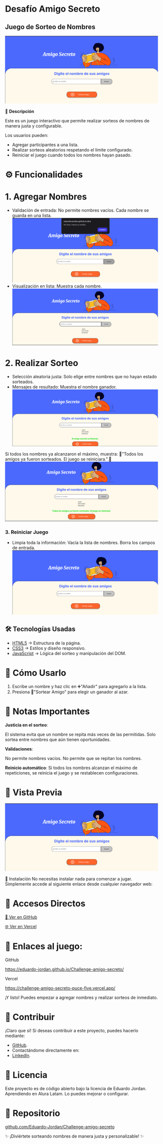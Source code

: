 # Desafío Amigo Secreto

## Juego de Sorteo de Nombres

![Inicio del juego](https://raw.githubusercontent.com/Eduardo-Jordan/Challenge-amigo-secreto/main/assest-readme/readmepng-1.png)


🎯 **Descripción**

Este es un juego interactivo que permite realizar sorteos de nombres de manera justa y configurable.

Los usuarios pueden:

- Agregar participantes a una lista.
- Realizar sorteos aleatorios respetando el límite configurado.
- Reiniciar el juego cuando todos los nombres hayan pasado.


# ⚙️ Funcionalidades

# 1. Agregar Nombres

- Validación de entrada:
 No permite nombres vacíos.
 Cada nombre se guarda en una lista.
![No permite nombres vacíos](https://raw.githubusercontent.com/Eduardo-Jordan/Challenge-amigo-secreto/main/assest-readme/readmepng-2.png)
- Visualización en lista: Muestra cada nombre.
![Muestra cada nombre](https://raw.githubusercontent.com/Eduardo-Jordan/Challenge-amigo-secreto/main/assest-readme/readmepng-3.png)


# 2. Realizar Sorteo

- Selección aleatoria justa:
 Solo elige entre nombres que no hayan estado sorteados.
- Mensajes de resultado: 
 Muestra el nombre ganador.
![Muestra el nombre ganador](https://raw.githubusercontent.com/Eduardo-Jordan/Challenge-amigo-secreto/main/assest-readme/readmepng-4.png)

 Si todos los nombres ya alcanzaron el máximo, muestra:
 🎉"Todos los amigos ya fueron sorteados. El juego se reiniciara.".🎉
 ![Todos los amigos ya fueron sorteados. El juego se reiniciara.](https://raw.githubusercontent.com/Eduardo-Jordan/Challenge-amigo-secreto/main/assest-readme/readmepng-5.png)

### 3. Reiniciar Juego
- Limpia toda la información:
  Vacía la lista de nombres.
  Borra los campos de entrada.
![ Limpia toda la información](https://raw.githubusercontent.com/Eduardo-Jordan/Challenge-amigo-secreto/main/assest-readme/readmepng-1.png)

## 🛠️ Tecnologías Usadas
- [HTML5](https://github.com/Eduardo-Jordan/Challenge-amigo-secreto/blob/main/index.html) → Estructura de la página.
- [CSS3](https://github.com/Eduardo-Jordan/Challenge-amigo-secreto/blob/main/style.css) → Estilos y diseño responsivo.
- [JavaScript](https://github.com/Eduardo-Jordan/Challenge-amigo-secreto/blob/main/app.js) → Lógica del sorteo y manipulación del DOM.

# 🚀 Cómo Usarlo

1. Escribe un nombre y haz clic en ➕"Añadir" para agregarlo a la lista.
2. Presiona 🎲"Sortear Amigo" para elegir un ganador al azar.

# 📌 Notas Importantes
**Justicia en el sorteo**:

 El sistema evita que un nombre se repita más veces de las permitidas. 
 Solo sortea entre nombres que aún tienen oportunidades.

 **Validaciones**:
 
 No permite nombres vacíos.
 No permite que se repitan los nombres.
 
 **Reinicio automático**: 
 Si todos los nombres alcanzan el máximo de repeticiones, se reinicia el juego y se restablecen configuraciones.

# 🎨 Vista Previa

![Vista previa del sorteo](https://raw.githubusercontent.com/Eduardo-Jordan/Challenge-amigo-secreto/main/assest-readme/readmepng-1.png)

🧩 Instalación
No necesitas instalar nada para comenzar a jugar. 
Simplemente accede al siguiente enlace desde cualquier navegador web:

# 🔗 Accesos Directos

[🚀 Ver en GitHub](https://eduardo-jordan.github.io/Challenge-amigo-secreto/)  

[🌐 Ver en Vercel](https://challenge-amigo-secreto-puce-five.vercel.app/)

# 🔗 Enlaces al juego: 
GitHub

https://eduardo-jordan.github.io/Challenge-amigo-secreto/

Vercel

https://challenge-amigo-secreto-puce-five.vercel.app/

¡Y listo! Puedes empezar a agregar nombres y realizar sorteos de inmediato.

# 🤝 Contribuir
¡Claro que sí! Si deseas contribuir a este proyecto, puedes hacerlo mediante:

- [GitHub](https://github.com/Eduardo-Jordan).
- Contactándome directamente en:
- [LinkedIn](https://www.linkedin.com/in/eduardo-jordan/).

# 📜 Licencia

Este proyecto es de código abierto bajo la licencia de Eduardo Jordan.
Aprendiendo en Alura Latam.
Lo puedes mejorar o configurar.

# 🔗 Repositorio

[github.com/Eduardo-Jordan/Challenge-amigo-secreto](https://github.com/Eduardo-Jordan/Challenge-amigo-secreto)

✨ ¡Diviértete sorteando nombres de manera justa y personalizable! ✨
